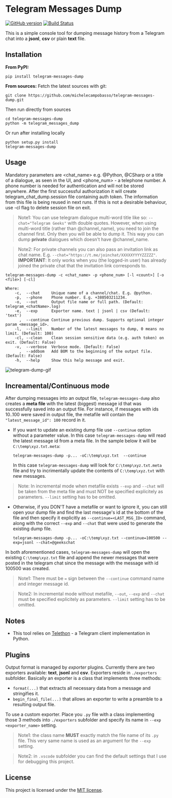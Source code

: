 # Telegram Messages Dump 
[![GitHub version](https://badge.fury.io/gh/Kosat%2Ftelegram-messages-dump.svg)](https://github.com/Kosat/telegram-messages-dump/releases)
[![Build Status](https://travis-ci.org/Kosat/telegram-messages-dump.svg?branch=master)](https://travis-ci.org/Kosat/telegram-messages-dump)

This is a simple console tool for dumping message history from a Telegram chat into a __jsonl__, __csv__ or plain __text__ file. 
## Installation
**From PyPI:**
```
pip install telegram-messages-dump
```
**From sources:**
Fetch the latest sources with git:
```
git clone https://github.com/michelecampobasso/telegram-messages-dump.git
```
Then run directly from sources
```
cd telegram-messages-dump
python -m telegram_messages_dump
```
Or run after installing locally
```
python setup.py install
telegram-messages-dump
```

## Usage

Mandatory parameters are <chat_name> e.g. @Python, @CSharp or a title of a dialogue, as seen in the UI, and <phone_num> - a telephone number. A phone number is needed for authentication and will not be stored anywhere. After the first successful authorization it will create telegram_chat_dump.session file containing auth token. The information from this file is being reused in next runs. If this is not a desirable behaviour, use -cl flag to delete session file on exit.
>Note1: You can use telegram dialogue multi-word title like so: `--chat="Telegram Geeks"` with double quotes. However, when using multi-word title (rather than @channel_name), you need to join the channel first. Only then you will be able to dump it. This way you can dump __private__ dialogues which doesn't have @channel_name.

>Note2: For private channels you can also pass an invitation link as chat name. E.g. `--chat="https://t.me/joinchat/XXXXXYYYYZZZZZ"`.
__IMPORTANT__: It only works when you (the logged-in user) has already joined the private chat that the invitation link corresponds to.

```
telegram-messages-dump -c <chat_name> -p <phone_num> [-l <count>] [-o <file>] [-cl]

Where:
    -c,  --chat     Unique name of a channel/chat. E.g. @python.
    -p,  --phone    Phone number. E.g. +380503211234.
    -o,  --out      Output file name or full path. (Default: telegram_<chatName>.log)
    -e,  --exp      Exporter name. text | jsonl | csv (Default: 'text')
      ,  --continue Continue previous dump. Supports optional integer param <message_id>.
    -l,  --limit    Number of the latest messages to dump, 0 means no limit. (Default: 100)
    -cl, --clean    Clean session sensitive data (e.g. auth token) on exit. (Default: False)
    -v,  --verbose  Verbose mode. (Default: False)
      ,  --addbom   Add BOM to the beginning of the output file. (Default: False)
    -h,  --help     Show this help message and exit.
```
![telegram-dump-gif](https://user-images.githubusercontent.com/153023/36110898-fda2e7f6-102c-11e8-9475-471063004be8.gif)

## Increamental/Continuous mode
After dumping messages into an output file, `telegram-messages-dump` also creates a **meta file**
with the latest (biggest) message id that was successfully saved into an output file.
For instance, if messages with ids 10..100 were saved in output file, the metafile will contain the `"latest_message_id": 100` record in it.

- If you want to update an existing dump file use `--continue` option without a parameter value. In this case `telegram-messages-dump` will read the latest message id from a meta file. In the sample below it will be `C:\temp\xyz.txt.meta`:
  ```
  telegram-messages-dump -p... -oC:\temp\xyz.txt  --continue
  ```
  In this case `telegram-messages-dump` will look for `C:\temp\xyz.txt.meta` file and try to incrimentally update the contents of `C:\temp\xyz.txt` with new messages.
>Note: In incremental mode when metafile exists `--exp` and `--chat` will be taken from the meta file and must NOT be specified explicitely as parameters. `--limit` setting has to be omitted.

- Otherwise, if you DON'T have a metafile or want to ignore it, you can still open your dump file and find the last message's id at the bottom of the file and then specify it explicitly as `--continue=<LAST_MSG_ID>` command, along with the correct `--exp` and `--chat` that were used to generate the existing dump file.
  ```
  telegram-messages-dump -p... -oC:\temp\xyz.txt --continue=100500 --exp=jsonl --chat=@geekschat
  ```
In both aforementioned cases, `telegram-messages-dump` will open the existing `C:\temp\xyz.txt` file and append the newer messages that were posted in the telegram chat since the message with the message with id 100500 was created.
>Note1: There must be `=` sign between the `--continue` command name and integer message id.

>Note2: In incremental mode without metafile,  `--out`, `--exp` and `--chat` must be specified explicitely as parameters. `--limit` setting has to be omitted.

## Notes

* This tool relies on [Telethon](https://github.com/LonamiWebs/Telethon) - a Telegram client implementation in Python.

## Plugins

Output format is managed by *exporter* plugins. Currently there are two exporters available: **text**, **jsonl** and **csv**.
Exporters reside in `./exporters` subfolder. 
Basically an exporter is a class that implements three methods:
- `format(...)` that extracts all necessary data from a message and stringifies it.
- `begin_final_file(...)` that allows an exporter to write a preamble to a resulting output file.

To use a custom exporter. Place you `.py` file with a class implementing those 3 methods into `./exporters` subfolder and specify its name in `--exp <exporter_name>` setting. 

>Note1: the class name **MUST** exactly match the file name of its `.py` file. This very same name is used as an argument for the `--exp` setting.

>Note2: in `.vscode` subfolder you can find the default settings that I use for debugging this project.  

## License

This project is licensed under the [MIT license](LICENSE).
